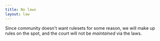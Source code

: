 ```yaml
---
title: No laws
layout: law
---
```


Since community doesn't want rulesets for some reason, we will make up rules on the spot, and the court will not be *maintained* via the laws.